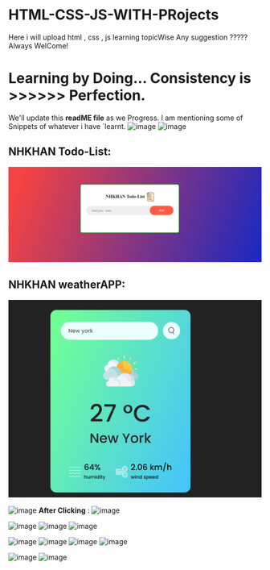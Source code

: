 # HTML-CSS-JS-WITH-PRojects

Here i will upload html , css , js learning topicWise
Any suggestion ????? Always WelCome!
# Learning by Doing... Consistency is >>>>>> Perfection.
We'll update this **readME file** as we Progress.
I am mentioning some of Snippets of whatever i have `learnt.
![image](https://github.com/THENHKHAN/HTML-CSS-JS-WITH-PRojects/assets/92791314/b152e29f-4c26-4f1f-a3ce-efc1c7b6a7a7)
![image](https://github.com/THENHKHAN/HTML-CSS-JS-WITH-PRojects/assets/92791314/becfa51c-999a-445a-8717-2a466c37276c)

## NHKHAN Todo-List: ##
![image](JS_With_DOM/15_Todo-List_cumNote/image.png)

## NHKHAN weatherAPP: ##
![image](JS_With_DOM/16_weatherApp/App_SS/image-1.png)

![image](https://github.com/THENHKHAN/HTML-CSS-JS-WITH-PRojects/assets/92791314/82fbc08e-0eae-40c9-b179-e04362453677)
**After Clicking** :
![image](https://github.com/THENHKHAN/HTML-CSS-JS-WITH-PRojects/assets/92791314/ec4f4ad1-b91c-41bc-ad0a-890c0ebb54d4)


![image](https://github.com/THENHKHAN/HTML-CSS-JS-WITH-PRojects/assets/92791314/3a53eb62-87bf-479d-aee4-d7eb2ac98937) 
![image](https://github.com/THENHKHAN/HTML-CSS-JS-WITH-PRojects/assets/92791314/af58ece9-c112-49af-964a-8006b195f5ef)
![image](https://github.com/THENHKHAN/HTML-CSS-JS-WITH-PRojects/assets/92791314/ec2dbafe-9852-4f20-80ec-d014224348d3)


![image](https://github.com/THENHKHAN/HTML-CSS-JS-WITH-PRojects/assets/92791314/c6654f63-c704-4fa2-b1a8-dd62a152cff5)
![image](https://github.com/THENHKHAN/HTML-CSS-JS-WITH-PRojects/assets/92791314/de58f658-8674-4e33-a91b-193d7d0aa314)
![image](https://github.com/THENHKHAN/HTML-CSS-JS-WITH-PRojects/assets/92791314/52da8382-ce94-431c-997e-fe3eaf01f6df)
![image](https://github.com/THENHKHAN/HTML-CSS-JS-WITH-PRojects/assets/92791314/b8aca052-2bcb-4282-8f7a-c05cd84179e9)

![image](https://github.com/THENHKHAN/HTML-CSS-JS-WITH-PRojects/assets/92791314/17b5dab1-d6ac-488d-8391-0d5caee5c7f7)
![image](https://github.com/THENHKHAN/HTML-CSS-JS-WITH-PRojects/assets/92791314/917c1fd8-42ea-4808-ad18-c9b9ef0adf45)

